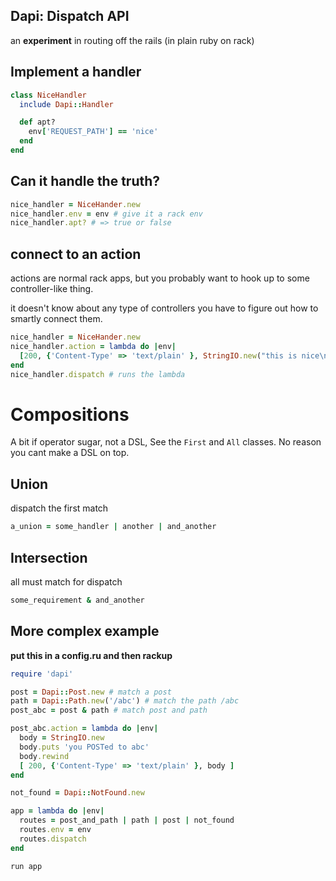 ## Dapi: Dispatch API

an **experiment** in routing off the rails (in plain ruby on rack)

## Implement a handler

```ruby
class NiceHandler
  include Dapi::Handler

  def apt?
    env['REQUEST_PATH'] == 'nice'
  end
end
```

## Can it handle the truth?

```ruby
nice_handler = NiceHander.new
nice_handler.env = env # give it a rack env
nice_handler.apt? # => true or false
```

## connect to an action

actions are normal rack apps, but you probably want to hook up to some
controller-like thing.

it doesn't know about any type of controllers you have to figure out how to
smartly connect them.

```ruby
nice_handler = NiceHander.new
nice_handler.action = lambda do |env|
  [200, {'Content-Type' => 'text/plain' }, StringIO.new("this is nice\n") ]
end
nice_handler.dispatch # runs the lambda
```

# Compositions

A bit if operator sugar, not a DSL, See the `First` and `All` classes.
No reason you cant make a DSL on top.

## Union

dispatch the first match

```ruby
a_union = some_handler | another | and_another

```

## Intersection

all must match for dispatch

```ruby
some_requirement & and_another
```

## More complex example

**put this in a config.ru and then rackup**

```ruby
require 'dapi'

post = Dapi::Post.new # match a post
path = Dapi::Path.new('/abc') # match the path /abc
post_abc = post & path # match post and path

post_abc.action = lambda do |env|
  body = StringIO.new
  body.puts 'you POSTed to abc'
  body.rewind
  [ 200, {'Content-Type' => 'text/plain' }, body ]
end

not_found = Dapi::NotFound.new

app = lambda do |env|
  routes = post_and_path | path | post | not_found
  routes.env = env
  routes.dispatch
end

run app
```
